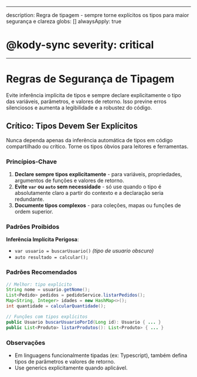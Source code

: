 
---
description: Regra de tipagem - sempre torne explícitos os tipos para maior segurança e clareza
globs: []
alwaysApply: true
# @kody-sync  severity: critical
---

# Regras de Segurança de Tipagem

Evite inferência implícita de tipos e sempre declare explicitamente o tipo das variáveis, parâmetros, e valores de retorno. Isso previne erros silenciosos e aumenta a legibilidade e a robustez do código.

## Crítico: Tipos Devem Ser Explícitos

Nunca dependa apenas da inferência automática de tipos em código compartilhado ou crítico. Torne os tipos óbvios para leitores e ferramentas.

### Princípios-Chave

1. **Declare sempre tipos explicitamente** - para variáveis, propriedades, argumentos de funções e valores de retorno.
2. **Evite `var` ou `auto` sem necessidade** - só use quando o tipo é absolutamente claro a partir do contexto e a declaração seria redundante.
3. **Documente tipos complexos** - para coleções, mapas ou funções de ordem superior.

### Padrões Proibidos

**Inferência Implícita Perigosa**:
- `var usuario = buscarUsuario()` _(tipo de usuario obscuro)_
- `auto resultado = calcular();`

### Padrões Recomendados

```java
// Melhor: tipo explícito
String nome = usuario.getNome();
List<Pedido> pedidos = pedidoService.listarPedidos();
Map<String, Integer> idades = new HashMap<>();
int quantidade = calcularQuantidade();

// Funções com tipos explícitos
public Usuario buscarUsuarioPorId(Long id): Usuario { ... }
public List<Produto> listarProdutos(): List<Produto> { ... }
```

### Observações

- Em linguagens funcionalmente tipadas (ex: Typescript), também defina tipos de parâmetros e valores de retorno.
- Use generics explicitamente quando aplicável.


